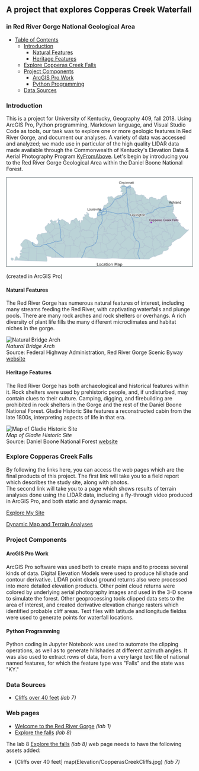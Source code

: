 ## A project that explores Copperas Creek Waterfall
### in Red River Gorge National Geological Area    

- [Table of Contents](#table-of-contents)
    - [Introduction](#Introduction)
        - [Natural Features](#Natural-Features)
        - [Heritage Features](#Heritage-Features)
    - [Explore Copperas Creek Falls](#Explore-Copperas-Creek-Falls)
    - [Project Components](#Project-Components)
        - [ArcGIS Pro Work](#ArcGIS-Pro-Work)
        - [Python Programming](#Python-Programming)
    - [Data Sources](Data-Sources)

### Introduction 

This is a project for University of Kentucky, Geography 409, fall 2018. Using ArcGIS Pro, Python programming, Markdown language, and Visual Studio Code as tools, our task was to explore one or more geologic features in Red River Gorge, and document our analyses. A variety of data was accessed and analyzed; we made use in particular of the high quality LIDAR data made available through the Commonwealth of Kentucky's Elevation Data & Aerial Photography Program [KyFromAbove](http://kyfromabove.ky.gov/). Let's begin by introducing you to the Red River Gorge Geological Area within the Daniel Boone National Forest.    

![Located in the Red River Gorge, Kentucky](basemap/locationmap2.jpg)

(created in ArcGIS Pro)    

#### Natural Features

The Red River Gorge has numerous natural features of interest, including many streams feeding the Red River, with captivating waterfalls and plunge pools. There are many rock arches and rock shelters or overhangs. A rich diversity of plant life fills the many different microclimates and habitat niches in the gorge.

![Natural Bridge Arch](https://www.fhwa.dot.gov/byways/Uploads/asset_files/000/003/801/Natural_Arch_m.jpg "Beneath Natural Bridge")    
*Natural Bridge Arch*    
Source: Federal Highway Administration, Red River Gorge Scenic Byway [website](https://www.fhwa.dot.gov/byways/byways/2482/photos/all)

#### Heritage Features

The Red River Gorge has both archaeological and historical features within it. Rock shelters were used by prehistoric people, and, if undisturbed, may contain clues to their culture. Camping, digging, and firebuilding are prohibited in rock shelters in the Gorge and the rest of the Daniel Boone National Forest. Gladie Historic Site features a reconstructed cabin from the late 1800s, interpreting aspects of life in that era.   

![Map of Gladie Historic Site](https://www.fs.usda.gov/Internet/FSE_MEDIA/fseprd532886.jpg "Gladie Historic Site")    
*Map of Gladie Historic Site*  
Source: Daniel Boone National Forest [website](https://www.fs.usda.gov/detail/dbnf/specialplaces/?cid=fsbdev3_032543)

### Explore Copperas Creek Falls    
By following the links here, you can access the web pages which are the final products of this project. The first link will take you to a field report which describes the study site, along with photos.    
The second link will take you to a page which shows results of terrain analyses done using the LIDAR data, including a fly-through video produced in ArcGIS Pro, and both static and dynamic maps.    
 
[Explore My Site](https://zmerkin.github.io/rrg/Explore/)   

[Dynamic Map and Terrain Analyses](https://zmerkin.github.io/rrg/copperas_terrain)   

### Project Components   
#### ArcGIS Pro Work
ArcGIS Pro software was used both to create maps and to process several kinds of data. Digital Elevation Models were used to produce hillshade and contour derivative. LIDAR point cloud ground returns also were processed into more detailed elevation products. Other point cloud returns were colored by underlying aerial photography images and used in the 3-D scene to simulate the forest. Other geoprocessing tools clipped data sets to the area of interest, and created derivative elevation change rasters which identified probable cliff areas. Text files with latitude and longitude fieldss were used to generate points for waterfall locations.

#### Python Programming
Python coding in Jupyter Notebook was used to automate the clipping operations, as well as to generate hillshades at different azimuth angles. It was also used to extract rows of data, from a very large text file of national named features, for which the feature type was "Falls" and the state was "KY."    

### Data Sources


* [Cliffs over 40 feet](Elevation/CopperasCreekCliffs.jpg) *(lab 7)*

### Web pages 

* [Welcome to the Red River Gorge](../index.html) *(lab 1)*
* [Explore the falls](copperasc-creek-falls) *(lab 8)*


The lab 8 [Explore the falls](copperasc-creek-falls) *(lab 8)* web page needs to have the following assets added:

* [Cliffs over 40 feet] map(Elevation/CopperasCreekCliffs.jpg) *(lab 7)*

